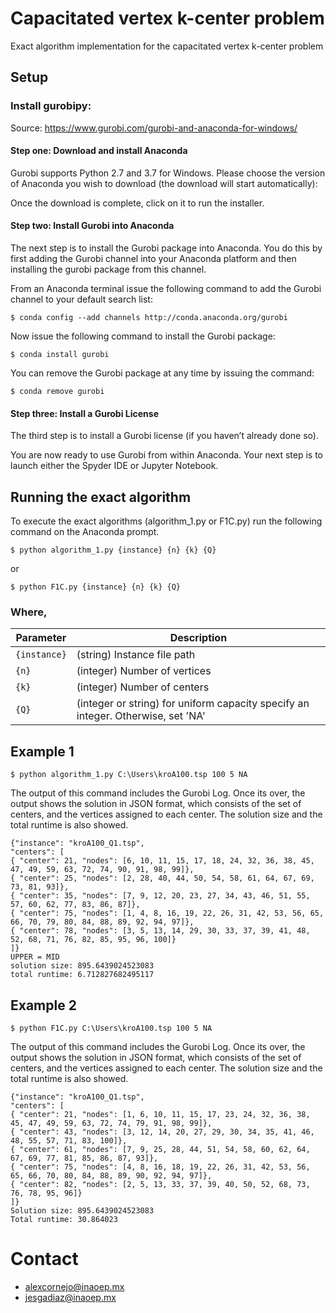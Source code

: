 # Capacitated vertex k-center problem
Exact algorithm implementation for the capacitated vertex k-center problem

## Setup
### Install gurobipy:

Source: https://www.gurobi.com/gurobi-and-anaconda-for-windows/

#### Step one: Download and install Anaconda

Gurobi supports Python 2.7 and 3.7 for Windows. Please choose the version of Anaconda you wish to download (the download will start automatically):

Once the download is complete, click on it to run the installer.

#### Step two: Install Gurobi into Anaconda

The next step is to install the Gurobi package into Anaconda. You do this by first adding the Gurobi channel into your Anaconda platform and then installing the gurobi package from this channel.

From an Anaconda terminal issue the following command to add the Gurobi channel to your default search list:

```
$ conda config --add channels http://conda.anaconda.org/gurobi
```

Now issue the following command to install the Gurobi package:

```
$ conda install gurobi
```

You can remove the Gurobi package at any time by issuing the command:

```
$ conda remove gurobi
```

#### Step three: Install a Gurobi License

The third step is to install a Gurobi license (if you haven’t already done so).

You are now ready to use Gurobi from within Anaconda. Your next step is to launch either the Spyder IDE or Jupyter Notebook.


## Running the exact algorithm

To execute the exact algorithms (algorithm_1.py or F1C.py) run the following command on the Anaconda prompt.

```
$ python algorithm_1.py {instance} {n} {k} {Q}
```
or
```
$ python F1C.py {instance} {n} {k} {Q}
```

### Where,

|  Parameter |                                          Description                                          |
|----------|---------------------------------------------------------------------------------------------|
| `{instance}` | (string) Instance file path                                    |
| `{n}`    | (integer) Number of vertices  |
| `{k}`    | (integer) Number of centers  |
| `{Q}`    | (integer or string) for uniform capacity specify an integer. Otherwise, set 'NA'  |


## Example 1

```
$ python algorithm_1.py C:\Users\kroA100.tsp 100 5 NA
```

The output of this command includes the Gurobi Log. Once its over, the output shows the solution in JSON format, which consists of the set of centers, and the vertices assigned to each center. The solution size and the total runtime is also showed.

```
{"instance": "kroA100_Q1.tsp",
"centers": [
{ "center": 21, "nodes": [6, 10, 11, 15, 17, 18, 24, 32, 36, 38, 45, 47, 49, 59, 63, 72, 74, 90, 91, 98, 99]},
{ "center": 25, "nodes": [2, 28, 40, 44, 50, 54, 58, 61, 64, 67, 69, 73, 81, 93]},
{ "center": 35, "nodes": [7, 9, 12, 20, 23, 27, 34, 43, 46, 51, 55, 57, 60, 62, 77, 83, 86, 87]},
{ "center": 75, "nodes": [1, 4, 8, 16, 19, 22, 26, 31, 42, 53, 56, 65, 66, 70, 79, 80, 84, 88, 89, 92, 94, 97]},
{ "center": 78, "nodes": [3, 5, 13, 14, 29, 30, 33, 37, 39, 41, 48, 52, 68, 71, 76, 82, 85, 95, 96, 100]}
]}
UPPER = MID
solution size: 895.6439024523083
total runtime: 6.712827682495117
```

## Example 2

```
$ python F1C.py C:\Users\kroA100.tsp 100 5 NA
```

The output of this command includes the Gurobi Log. Once its over, the output shows the solution in JSON format, which consists of the set of centers, and the vertices assigned to each center. The solution size and the total runtime is also showed.

```
{"instance": "kroA100_Q1.tsp",
"centers": [
{ "center": 21, "nodes": [1, 6, 10, 11, 15, 17, 23, 24, 32, 36, 38, 45, 47, 49, 59, 63, 72, 74, 79, 91, 98, 99]},
{ "center": 43, "nodes": [3, 12, 14, 20, 27, 29, 30, 34, 35, 41, 46, 48, 55, 57, 71, 83, 100]},
{ "center": 61, "nodes": [7, 9, 25, 28, 44, 51, 54, 58, 60, 62, 64, 67, 69, 77, 81, 85, 86, 87, 93]},
{ "center": 75, "nodes": [4, 8, 16, 18, 19, 22, 26, 31, 42, 53, 56, 65, 66, 70, 80, 84, 88, 89, 90, 92, 94, 97]},
{ "center": 82, "nodes": [2, 5, 13, 33, 37, 39, 40, 50, 52, 68, 73, 76, 78, 95, 96]}
]}
Solution size: 895.6439024523083
Total runtime: 30.864023
```

# Contact

* alexcornejo@inaoep.mx
* jesgadiaz@inaoep.mx

